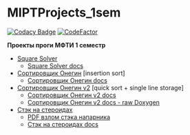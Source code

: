 # MIPTProjects_1sem
[![Codacy Badge](https://api.codacy.com/project/badge/Grade/75c9791e4ced4d66a24029409c69f22a)](https://app.codacy.com/manual/dremov.me/MIPTProjects_1sem?utm_source=github.com&utm_medium=referral&utm_content=AlexRoar/MIPTProjects_1sem&utm_campaign=Badge_Grade_Dashboard)
[![CodeFactor](https://www.codefactor.io/repository/github/alexroar/miptprojects_1sem/badge/master)](https://www.codefactor.io/repository/github/alexroar/miptprojects_1sem/overview/master)

**Проекты проги МФТИ 1 семестр**
- [Square Solver](SquareRoots/SquareRoots/main.c)
  - [Square Solver docs](https://alexroar.github.io/MIPTProjects_1sem/SquareRoots/docs/html/main_8c.html)
- [Сортировщик Онегин](OneginSort/OneginSort/main.c) [insertion sort]
  - [Сортировщик Онегин docs](https://alexroar.github.io/MIPTProjects_1sem/OneginSort/docs/html/main_8c.html)
- [Сортировщик Онегин v2](OneginSortv2/OneginSortv2/main.c) [quick sort + single line storage]
  - [Сортировщик Онегин v2 docs](https://alexroar.github.io/MIPTProjects_1sem/OneginSortv2/docs_sphinx/_build/html/api/c_doxygen_sphinx.html#program-documentation)
  - [Сортировщик Онегин v2 docs - raw Doxygen](https://alexroar.github.io/MIPTProjects_1sem/OneginSortv2/docs_doxygen/html/main_8c.html)
- [Стэк на стероидах](StackOnSteroids/StackOnSteroids/StackRigid.h)
  - [PDF взлом стэка напарника](StackOnSteroids/Взлом%20Артема.pdf)
  - [Стэк на стероидах docs](https://alexroar.github.io/MIPTProjects_1sem/StackOnSteroids/docs_doxygen/html/index.html)
  
